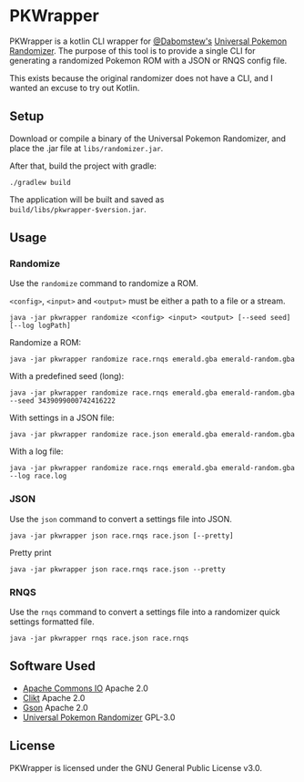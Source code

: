 # PKWrapper

PKWrapper is a kotlin CLI wrapper for [@Dabomstew's](https://github.com/Dabomstew) [Universal Pokemon Randomizer](https://github.com/Dabomstew/universal-pokemon-randomizer).
The purpose of this tool is to provide a single CLI for generating a randomized Pokemon ROM with a JSON or RNQS config file.

This exists because the original randomizer does not have a CLI, and I wanted an excuse to try out Kotlin.

## Setup

Download or compile a binary of the Universal Pokemon Randomizer, and place the .jar file at `libs/randomizer.jar`.

After that, build the project with gradle:

```shell script
./gradlew build
```

The application will be built and saved as `build/libs/pkwrapper-$version.jar`.

## Usage

### Randomize

Use the `randomize` command to randomize a ROM.

`<config>`, `<input>` and `<output>` must be either a path to a file or a stream.

```shell script
java -jar pkwrapper randomize <config> <input> <output> [--seed seed] [--log logPath]
```

Randomize a ROM:

```shell script
java -jar pkwrapper randomize race.rnqs emerald.gba emerald-random.gba
```

With a predefined seed (long):

```shell script
java -jar pkwrapper randomize race.rnqs emerald.gba emerald-random.gba --seed 3439099000742416222
```

With settings in a JSON file:

```shell script
java -jar pkwrapper randomize race.json emerald.gba emerald-random.gba
```

With a log file:

```shell script
java -jar pkwrapper randomize race.rnqs emerald.gba emerald-random.gba --log race.log
```

### JSON

Use the `json` command to convert a settings file into JSON.

```shell script
java -jar pkwrapper json race.rnqs race.json [--pretty]
```

Pretty print

```shell script
java -jar pkwrapper json race.rnqs race.json --pretty
```

### RNQS

Use the `rnqs` command to convert a settings file into a randomizer quick settings formatted file.

```shell script
java -jar pkwrapper rnqs race.json race.rnqs
```

## Software Used

- [Apache Commons IO](https://github.com/apache/commons-io) Apache 2.0
- [Clikt](https://github.com/ajalt/clikt) Apache 2.0
- [Gson](https://github.com/google/gson) Apache 2.0
- [Universal Pokemon Randomizer](https://github.com/Dabomstew/universal-pokemon-randomizer) GPL-3.0

## License

PKWrapper is licensed under the GNU General Public License v3.0.